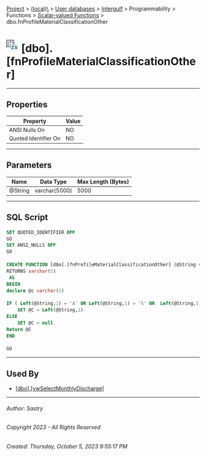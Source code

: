 #### 

[Project](../../../../../../index.md) > [(local)\\](../../../../../index.md) > [User databases](../../../../index.md) > [Intergulf](../../../index.md) > Programmability > Functions > [Scalar-valued Functions](Scalar-valued_Functions.md) > dbo.fnProfileMaterialClassificationOther

# ![Scalar-valued Functions](../../../../../../Images/Function_Scalar32.png) [dbo].[fnProfileMaterialClassificationOther]

---

## <a name="#properties"></a>Properties

| Property | Value |
|---|---|
| ANSI Nulls On | NO |
| Quoted Identifier On | NO |


---

## <a name="#parameters"></a>Parameters

| Name | Data Type | Max Length (Bytes) |
|---|---|---|
| @String | varchar(5000) | 5000 |


---

## <a name="#sqlscript"></a>SQL Script

```sql
SET QUOTED_IDENTIFIER OFF
GO
SET ANSI_NULLS OFF
GO

CREATE FUNCTION [dbo].[fnProfileMaterialClassificationOther] (@String varchar(5000))
RETURNS varchar(5)
 AS  
BEGIN 
declare @c varchar(1)

IF ( Left(@String,1) = 'A' OR Left(@String,1) = 'S' OR  Left(@String,1) = 'X')
	SET @C = Left(@String,1)
ELSE
	SET @C = null
Return @C
END

GO

```


---

## <a name="#usedby"></a>Used By

* [[dbo].[vwSelectMonthlyDischarge]](../../../Views/dbo_vwSelectMonthlyDischarge.md)


---

###### Author:  Sastry

###### Copyright 2023 - All Rights Reserved

###### Created: Thursday, October 5, 2023 9:55:17 PM

